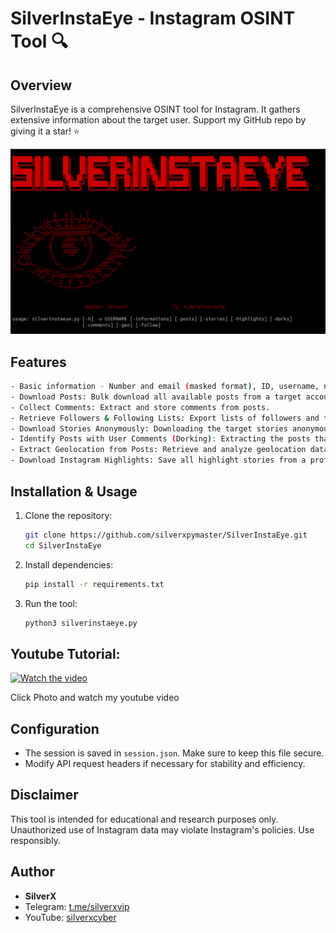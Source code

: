 # SilverInstaEye - Instagram OSINT Tool 🔍

## Overview
SilverInstaEye is a comprehensive OSINT tool for Instagram. It gathers extensive information about the target user. Support my GitHub repo by giving it a star! ⭐

 ![Image Alt](https://github.com/silverxpymaster/SilverInstaEye/blob/809bd82c7a43ad254cbf6f76e9fc193ffb6b659c/Screenshot%20from%202025-03-23%2015-36-15.png)

## Features
```sh
- Basic information - Number and email (masked format), ID, username, number of posts, bio, number of followers, whether the account is private or public, whether it is a business account, etc..
- Download Posts: Bulk download all available posts from a target account.
- Collect Comments: Extract and store comments from posts.
- Retrieve Followers & Following Lists: Export lists of followers and the accounts being followed.
- Download Stories Anonymously: Downloading the target stories anonymously.
- Identify Posts with User Comments (Dorking): Extracting the posts that the target has commented on.
- Extract Geolocation from Posts: Retrieve and analyze geolocation data embedded in posts.
- Download Instagram Highlights: Save all highlight stories from a profile.
```
## Installation & Usage
1. Clone the repository:
   ```sh
   git clone https://github.com/silverxpymaster/SilverInstaEye.git
   cd SilverInstaEye
   ```
2. Install dependencies:
   ```sh
   pip install -r requirements.txt
   ```
3. Run the tool:
   ```sh
   python3 silverinstaeye.py
   ```
## Youtube Tutorial:
[![Watch the video](https://img.youtube.com/vi/0NOiu3ytFYY/maxresdefault.jpg)](https://www.youtube.com/watch?v=0NOiu3ytFYY)

Click Photo and watch my youtube video

## Configuration
- The session is saved in `session.json`. Make sure to keep this file secure.
- Modify API request headers if necessary for stability and efficiency.

## Disclaimer
This tool is intended for educational and research purposes only. Unauthorized use of Instagram data may violate Instagram's policies. Use responsibly.

## Author
- **SilverX**
- Telegram: [t.me/silverxvip](https://t.me/silverxvip)
- YouTube: [silverxcyber](https://www.youtube.com/@silverxcyber)

